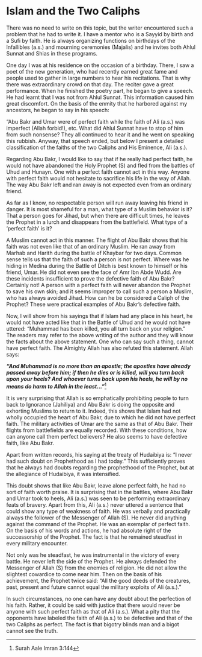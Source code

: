 Islam and the Two Caliphs
=========================

There was no need to write on this topic, but the writer encountered
such a problem that he had to write it. I have a mentor who is a Sayyid
by birth and a Sufi by faith. He is always organizing functions on
birthdays of the Infallibles (a.s.) and mourning ceremonies (Majalis)
and he invites both Ahlul Sunnat and Shias in these programs.

One day I was at his residence on the occasion of a birthday. There, I
saw a poet of the new generation, who had recently earned great fame and
people used to gather in large numbers to hear his recitations. That is
why there was extraordinary crowd on that day. The reciter gave a great
performance. When he finished the poetry part, he began to give a
speech. He had learnt that I was not from Ahlul Sunnat. This information
caused him great discomfort. On the basis of the enmity that he harbored
against my ancestors, he began to say in his speech:

“Abu Bakr and Umar were of perfect faith while the faith of Ali (a.s.)
was imperfect (Allah forbid!), etc. What did Ahlul Sunnat have to stop
of him from such nonsense? They all continued to hear it and he went on
speaking this rubbish. Anyway, that speech ended, but below I present a
detailed classification of the faiths of the two Caliphs and His
Eminence, Ali (a.s.).

Regarding Abu Bakr, I would like to say that if he really had perfect
faith, he would not have abandoned the Holy Prophet (S) and fled from
the battles of Uhud and Hunayn. One with a perfect faith cannot act in
this way. Anyone with perfect faith would not hesitate to sacrifice his
life in the way of Allah. The way Abu Bakr left and ran away is not
expected even from an ordinary friend.

As far as I know, no respectable person will run away leaving his friend
in danger. It is most shameful for a man, what type of a Muslim behavior
is it? That a person goes for Jihad, but when there are difficult times,
he leaves the Prophet in a lurch and disappears from the battlefield.
What type of a ‘perfect faith’ is it?

A Muslim cannot act in this manner. The flight of Abu Bakr shows that
his faith was not even like that of an ordinary Muslim. He ran away from
Marhab and Harith during the battle of Khaybar for two days. Common
sense tells us that the faith of such a person is not perfect. Where was
he hiding in Medina during the Battle of Ditch is best known to himself
or his friend, Umar. He did not even see the face of Amr Ibn Abde Wudd.
Are these incidents insufficient to prove the defective faith of Abu
Bakr? Certainly not! A person with a perfect faith will never abandon
the Prophet to save his own skin; and it seems improper to call such a
person a Muslim, who has always avoided Jihad. How can he be considered
a Caliph of the Prophet? These were practical examples of Abu Bakr’s
defective faith.

Now, I will show from his sayings that if Islam had any place in his
heart, he would not have acted like that in the Battle of Uhud and he
would not have uttered: “Muhammad has been killed, you all turn back on
your religion.” The readers may refer to the above writing of the author
and they will know the facts about the above statement. One who can say
such a thing, cannot have perfect faith. The Almighty Allah has also
refuted this statement. Allah says:

***“And Muhammad is no more than an apostle; the apostles have already
passed away before him; if then he dies or is killed, will you turn back
upon your heels? And whoever turns back upon his heels, he will by no
means do harm to Allah in the least…”***[^1]

It is very surprising that Allah is so emphatically prohibiting people
to turn back to Ignorance (Jahiliya) and Abu Bakr is doing the opposite
and exhorting Muslims to return to it. Indeed, this shows that Islam had
not wholly occupied the heart of Abu Bakr, due to which he did not have
perfect faith. The military activities of Umar are the same as that of
Abu Bakr. Their flights from battlefields are equally recorded. With
these conditions, how can anyone call them perfect believers? He also
seems to have defective faith, like Abu Bakr.

Apart from written records, his saying at the treaty of Hudaibiya is: “I
never had such doubt on Prophethood as I had today.” This sufficiently
proves that he always had doubts regarding the prophethood of the
Prophet, but at the allegiance of Hudaibiya, it was intensified.

This doubt shows that like Abu Bakr, leave alone perfect faith, he had
no sort of faith worth praise. It is surprising that in the battles,
where Abu Bakr and Umar took to heels, Ali (a.s.) was seen to be
performing extraordinary feats of bravery. Apart from this, Ali (a.s.)
never uttered a sentence that could show any type of weakness of faith.
He was verbally and practically always the follower of the Messenger of
Allah (S). He never did anything against the command of the Prophet. He
was an exemplar of perfect faith. On the basis of his words and actions,
he had absolute right of the successorship of the Prophet. The fact is
that he remained steadfast in every military encounter.

Not only was he steadfast, he was instrumental in the victory of every
battle. He never left the side of the Prophet. He always defended the
Messenger of Allah (S) from the enemies of religion. He did not allow
the slightest cowardice to come near him. Then on the basis of his
achievement, the Prophet twice said: “All the good deeds of the
creatures, past, present and future cannot equal the military exploits
of Ali (a.s.).”

In such circumstances, no one can have any doubt about the perfection of
his faith. Rather, it could be said with justice that there would never
be anyone with such perfect faith as that of Ali (a.s.). What a pity
that the opponents have labeled the faith of Ali (a.s.) to be defective
and that of the two Caliphs as perfect. The fact is that bigotry blinds
man and a bigot cannot see the truth.

[^1]: Surah Aale Imran 3:144


